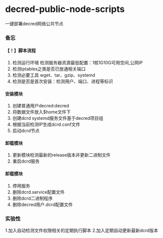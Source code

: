 # decred-public-node-scripts
一键部署decred网络公共节点

### 备忘
#### 【！】脚本流程
1. 检测运行环境 检测服务器资源最低配置：1核1G10G可用空间,公网IP
2. 检测iptables之类是否已放通相关端口
3. 检测必要工具 wget、tar、gzip、systemd
3. 检测是否是首次安装：检测用户、端口、进程等标识

#### 安装模块
1. 创建普通用户decred:decred
2. 将数据文件放入$home文件下
3. 创建dcrd systemd服务文件基于decred项目组
4. 根据当前检测IP生成dcrd.conf文件
5. 启动dcrd节点

#### 卸载模块
1. 更新模块检测最新的release版本并更新二进制文件
2. 重启dcrd服务

#### 卸载模块
1. 停用服务
2. 删除dcrd.service配置文件
3. 删除dcrd二进制程序
4. 删除decred用户.dcrd配置文件

### 实验性
1.加入自动检测文件权限相关的定期执行脚本
2.加入定期自动更新最新dcrd版本